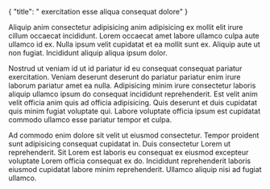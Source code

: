 {
"title": " exercitation esse aliqua consequat dolore"
}

Aliquip anim consectetur adipisicing anim adipisicing ex mollit elit irure cillum occaecat incididunt. Lorem occaecat amet labore ullamco culpa aute ullamco id ex. Nulla ipsum velit cupidatat et ea mollit sunt ex. Aliquip aute ut non fugiat. Incididunt aliquip aliqua ipsum dolor.

Nostrud ut veniam id ut id pariatur id eu consequat consequat pariatur exercitation. Veniam deserunt deserunt do pariatur pariatur enim irure laborum pariatur amet ea nulla. Adipisicing minim irure consectetur laboris aliquip ullamco ipsum do consequat incididunt reprehenderit. Est velit anim velit officia anim quis ad officia adipisicing. Quis deserunt et duis cupidatat quis minim fugiat voluptate qui. Labore voluptate officia ipsum est cupidatat commodo ullamco esse pariatur tempor et culpa.

Ad commodo enim dolore sit velit ut eiusmod consectetur. Tempor proident sunt adipisicing consequat cupidatat in. Duis consectetur Lorem ut reprehenderit. Sit Lorem est laboris eu consequat ex eiusmod excepteur voluptate Lorem officia consequat ex do. Incididunt reprehenderit laboris eiusmod cupidatat labore minim reprehenderit. Ullamco aliquip nisi ad fugiat ullamco.